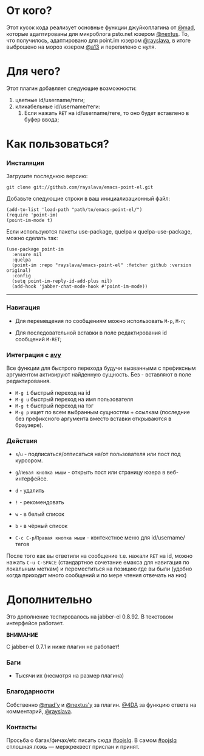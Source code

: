 # От кого?
Этот кусок кода реализует основные функции джуйкоплагина от [@mad](https://juick.com/mad), которые адаптированы для микроблога psto.net юзером [@nextus](https://nextus.psto.net). То, что получилось, адаптировано для point.im юзером [@rayslava](https://rayslava.point.im), в итоге выброшено на мороз юзером [@a13](https://a13.point.im) и перепилено с нуля.

# Для чего?

Этот плагин добавляет следующие возможности:

1. цветные id/username/теги;
1. кликабельные id/username/теги:
    1. Если нажать `RET` на id/username/теге, то оно будет вставлено в буфер ввода;

# Как пользоваться?

### Инсталяция

Загрузите последнюю версию:

    git clone git://github.com/rayslava/emacs-point-el.git

Добавьте следующие строки в ваш инициализационный файл:

    (add-to-list 'load-path "path/to/emacs-point-el/")
    (require 'point-im)
    (point-im-mode t)

Если используются пакеты use-package, quelpa и quelpa-use-package, можно сделать так:

    (use-package point-im
      :ensure nil
      :quelpa
      (point-im :repo "rayslava/emacs-point-el" :fetcher github :version original)
      :config
      (setq point-im-reply-id-add-plus nil)
      (add-hook 'jabber-chat-mode-hook #'point-im-mode))


-------------------------------------------------------------------------------

### Навигация

- Для перемещения по сообщениям можно использовать `M-p`, `M-n`;

- Для последовательной вставки в поле редактирования id сообщений `M-RET`;

### Интеграция с [avy](https://github.com/abo-abo/avy)

Все функции для быстрого перехода будучи вызванными с префиксным аргументом активируют найденную сущность. Без - вставляют в поле редактирования.

- `M-g i` быстрый переход на id
- `M-g u` быстрый переход на имя пользователя
- `M-g t` быстрый переход на тэг
- `M-g p` ищет по всем выбранным сущностям + ссылкам (последние без префиксного аргумента вместо вставки открываются в браузере).

### Действия

- `s`/`u` - подписаться/отписаться на/от пользователя или пост под курсором.

- `g`/`Левая кнопка мыши` - открыть пост или страницу юзера в веб-интерфейсе.

- `d` - удалить

- `!` - рекомендовать

- `w` - в белый список

- `b` - в чёрный список

- `C-c C-p`/`Правая кнопка мыши` - контекстное меню для id/username/тегов

После того как вы ответили на сообщение т.е. нажали `RET` на id, можно нажать
`C-u C-SPACE` (стандартное сочетание емакса для навигация по локальным меткам) и
переместиться на позицию где вы были (удобно когда приходит много сообщений и
по мере чтения отвечать на них)


# Дополнительно

Это дополнение тестировалось на jabber-el 0.8.92.
В текстовом интерфейсе работает.

**ВНИМАНИЕ**

C jabber-el 0.7.1 и ниже плагин не работает!

### Баги

- Тысячи их (несмотря на размер плагина)

### Благодарности

Собственно [@mad'у](https://juick.com/mad) и [@nextus'у](https://nextus.psto.net) за плагин.
[@4DA](https://4da.point.im/) за функцию ответа на комментарий, [@rayslava](https://rayslava.point.im/).

### Контакты
Просьба о багах/фичах/etc писать сюда [#oojslq](https://point.im/oojslq). В самом [#oojslq](https://point.im/oojslq) сплошная ложь — мержреквест прислан и принят.
